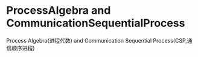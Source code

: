 # ProcessAlgebra and CommunicationSequentialProcess
Process Algebra(进程代数) and Communication Sequential Process(CSP,通信顺序进程) 
